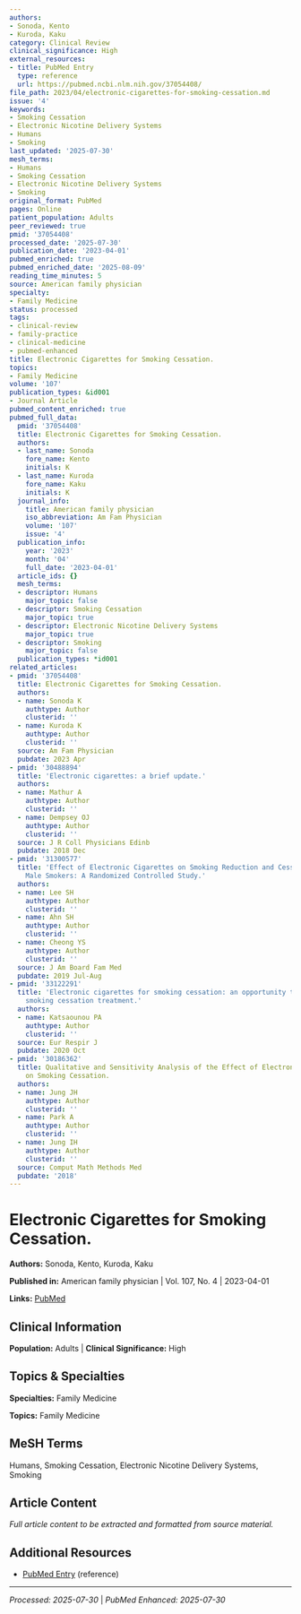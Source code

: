 ```yaml
---
authors:
- Sonoda, Kento
- Kuroda, Kaku
category: Clinical Review
clinical_significance: High
external_resources:
- title: PubMed Entry
  type: reference
  url: https://pubmed.ncbi.nlm.nih.gov/37054408/
file_path: 2023/04/electronic-cigarettes-for-smoking-cessation.md
issue: '4'
keywords:
- Smoking Cessation
- Electronic Nicotine Delivery Systems
- Humans
- Smoking
last_updated: '2025-07-30'
mesh_terms:
- Humans
- Smoking Cessation
- Electronic Nicotine Delivery Systems
- Smoking
original_format: PubMed
pages: Online
patient_population: Adults
peer_reviewed: true
pmid: '37054408'
processed_date: '2025-07-30'
publication_date: '2023-04-01'
pubmed_enriched: true
pubmed_enriched_date: '2025-08-09'
reading_time_minutes: 5
source: American family physician
specialty:
- Family Medicine
status: processed
tags:
- clinical-review
- family-practice
- clinical-medicine
- pubmed-enhanced
title: Electronic Cigarettes for Smoking Cessation.
topics:
- Family Medicine
volume: '107'
publication_types: &id001
- Journal Article
pubmed_content_enriched: true
pubmed_full_data:
  pmid: '37054408'
  title: Electronic Cigarettes for Smoking Cessation.
  authors:
  - last_name: Sonoda
    fore_name: Kento
    initials: K
  - last_name: Kuroda
    fore_name: Kaku
    initials: K
  journal_info:
    title: American family physician
    iso_abbreviation: Am Fam Physician
    volume: '107'
    issue: '4'
  publication_info:
    year: '2023'
    month: '04'
    full_date: '2023-04-01'
  article_ids: {}
  mesh_terms:
  - descriptor: Humans
    major_topic: false
  - descriptor: Smoking Cessation
    major_topic: true
  - descriptor: Electronic Nicotine Delivery Systems
    major_topic: true
  - descriptor: Smoking
    major_topic: false
  publication_types: *id001
related_articles:
- pmid: '37054408'
  title: Electronic Cigarettes for Smoking Cessation.
  authors:
  - name: Sonoda K
    authtype: Author
    clusterid: ''
  - name: Kuroda K
    authtype: Author
    clusterid: ''
  source: Am Fam Physician
  pubdate: 2023 Apr
- pmid: '30488894'
  title: 'Electronic cigarettes: a brief update.'
  authors:
  - name: Mathur A
    authtype: Author
    clusterid: ''
  - name: Dempsey OJ
    authtype: Author
    clusterid: ''
  source: J R Coll Physicians Edinb
  pubdate: 2018 Dec
- pmid: '31300577'
  title: 'Effect of Electronic Cigarettes on Smoking Reduction and Cessation in Korean
    Male Smokers: A Randomized Controlled Study.'
  authors:
  - name: Lee SH
    authtype: Author
    clusterid: ''
  - name: Ahn SH
    authtype: Author
    clusterid: ''
  - name: Cheong YS
    authtype: Author
    clusterid: ''
  source: J Am Board Fam Med
  pubdate: 2019 Jul-Aug
- pmid: '33122291'
  title: 'Electronic cigarettes for smoking cessation: an opportunity to readdress
    smoking cessation treatment.'
  authors:
  - name: Katsaounou PA
    authtype: Author
    clusterid: ''
  source: Eur Respir J
  pubdate: 2020 Oct
- pmid: '30186362'
  title: Qualitative and Sensitivity Analysis of the Effect of Electronic Cigarettes
    on Smoking Cessation.
  authors:
  - name: Jung JH
    authtype: Author
    clusterid: ''
  - name: Park A
    authtype: Author
    clusterid: ''
  - name: Jung IH
    authtype: Author
    clusterid: ''
  source: Comput Math Methods Med
  pubdate: '2018'
---
```


# Electronic Cigarettes for Smoking Cessation.

**Authors:** Sonoda, Kento, Kuroda, Kaku

**Published in:** American family physician | Vol. 107, No. 4 | 2023-04-01

**Links:** [PubMed](https://pubmed.ncbi.nlm.nih.gov/37054408/)

## Clinical Information

**Population:** Adults | **Clinical Significance:** High

## Topics & Specialties

**Specialties:** Family Medicine

**Topics:** Family Medicine

## MeSH Terms

Humans, Smoking Cessation, Electronic Nicotine Delivery Systems, Smoking

## Article Content

*Full article content to be extracted and formatted from source material.*

## Additional Resources

- [PubMed Entry](https://pubmed.ncbi.nlm.nih.gov/37054408/) (reference)

---

*Processed: 2025-07-30* | *PubMed Enhanced: 2025-07-30*

